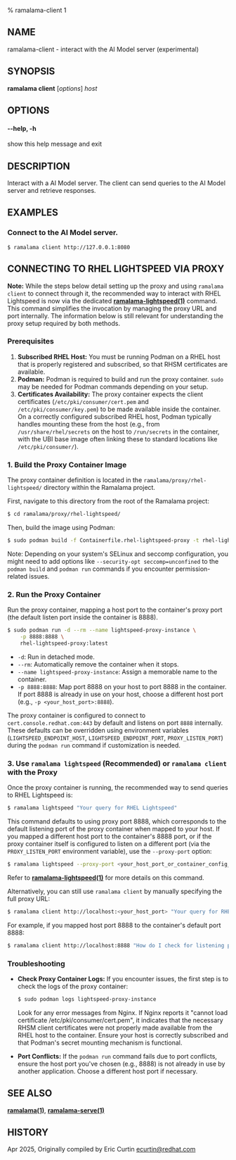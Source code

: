 % ramalama-client 1

## NAME
ramalama\-client - interact with the AI Model server (experimental)

## SYNOPSIS
**ramalama client** [*options*] _host_

## OPTIONS

#### **--help**, **-h**
show this help message and exit

## DESCRIPTION
Interact with a AI Model server. The client can send queries to the AI Model server and retrieve responses.

## EXAMPLES

### Connect to the AI Model server.
```
$ ramalama client http://127.0.0.1:8080
```

## CONNECTING TO RHEL LIGHTSPEED VIA PROXY

**Note:** While the steps below detail setting up the proxy and using `ramalama client` to connect through it, the recommended way to interact with RHEL Lightspeed is now via the dedicated **[ramalama-lightspeed(1)](ramalama-lightspeed.1.md)** command. This command simplifies the invocation by managing the proxy URL and port internally. The information below is still relevant for understanding the proxy setup required by both methods.

### Prerequisites

1.  **Subscribed RHEL Host:** You must be running Podman on a RHEL host that is properly registered and subscribed, so that RHSM certificates are available.
2.  **Podman:** Podman is required to build and run the proxy container. `sudo` may be needed for Podman commands depending on your setup.
3.  **Certificates Availability:** The proxy container expects the client certificates (`/etc/pki/consumer/cert.pem` and `/etc/pki/consumer/key.pem`) to be made available inside the container. On a correctly configured subscribed RHEL host, Podman typically handles mounting these from the host (e.g., from `/usr/share/rhel/secrets` on the host to `/run/secrets` in the container, with the UBI base image often linking these to standard locations like `/etc/pki/consumer/`).

### 1. Build the Proxy Container Image

The proxy container definition is located in the `ramalama/proxy/rhel-lightspeed/` directory within the Ramalama project.

First, navigate to this directory from the root of the Ramalama project:
```bash
$ cd ramalama/proxy/rhel-lightspeed/
```

Then, build the image using Podman:
```bash
$ sudo podman build -f Containerfile.rhel-lightspeed-proxy -t rhel-lightspeed-proxy:latest .
```
Note: Depending on your system's SELinux and seccomp configuration, you might need to add options like `--security-opt seccomp=unconfined` to the `podman build` and `podman run` commands if you encounter permission-related issues.

### 2. Run the Proxy Container

Run the proxy container, mapping a host port to the container's proxy port (the default listen port inside the container is 8888).

```bash
$ sudo podman run -d --rm --name lightspeed-proxy-instance \
    -p 8888:8888 \
    rhel-lightspeed-proxy:latest
```
*   `-d`: Run in detached mode.
*   `--rm`: Automatically remove the container when it stops.
*   `--name lightspeed-proxy-instance`: Assign a memorable name to the container.
*   `-p 8888:8888`: Map port 8888 on your host to port 8888 in the container. If port 8888 is already in use on your host, choose a different host port (e.g., `-p <your_host_port>:8888`).

The proxy container is configured to connect to `cert.console.redhat.com:443` by default and listens on port `8888` internally. These defaults can be overridden using environment variables (`LIGHTSPEED_ENDPOINT_HOST`, `LIGHTSPEED_ENDPOINT_PORT`, `PROXY_LISTEN_PORT`) during the `podman run` command if customization is needed.

### 3. Use `ramalama lightspeed` (Recommended) or `ramalama client` with the Proxy

Once the proxy container is running, the recommended way to send queries to RHEL Lightspeed is:
```bash
$ ramalama lightspeed "Your query for RHEL Lightspeed"
```
This command defaults to using proxy port 8888, which corresponds to the default listening port of the proxy container when mapped to your host. If you mapped a different host port to the container's 8888 port, or if the proxy container itself is configured to listen on a different port (via the `PROXY_LISTEN_PORT` environment variable), use the `--proxy-port` option:
```bash
$ ramalama lightspeed --proxy-port <your_host_port_or_container_config_port> "How do I check for listening ports on RHEL?"
```
Refer to **[ramalama-lightspeed(1)](ramalama-lightspeed.1.md)** for more details on this command.

Alternatively, you can still use `ramalama client` by manually specifying the full proxy URL:
```bash
$ ramalama client http://localhost:<your_host_port> "Your query for RHEL Lightspeed"
```
For example, if you mapped host port 8888 to the container's default port 8888:
```bash
$ ramalama client http://localhost:8888 "How do I check for listening ports on RHEL?"
```

### Troubleshooting

*   **Check Proxy Container Logs:** If you encounter issues, the first step is to check the logs of the proxy container:
    ```bash
    $ sudo podman logs lightspeed-proxy-instance
    ```
    Look for any error messages from Nginx. If Nginx reports it "cannot load certificate /etc/pki/consumer/cert.pem", it indicates that the necessary RHSM client certificates were not properly made available from the RHEL host to the container. Ensure your host is correctly subscribed and that Podman's secret mounting mechanism is functional.

*   **Port Conflicts:** If the `podman run` command fails due to port conflicts, ensure the host port you've chosen (e.g., 8888) is not already in use by another application. Choose a different host port if necessary.

## SEE ALSO
**[ramalama(1)](ramalama.1.md)**, **[ramalama-serve(1)](ramalama-serve.1.md)**

## HISTORY
Apr 2025, Originally compiled by Eric Curtin <ecurtin@redhat.com>
